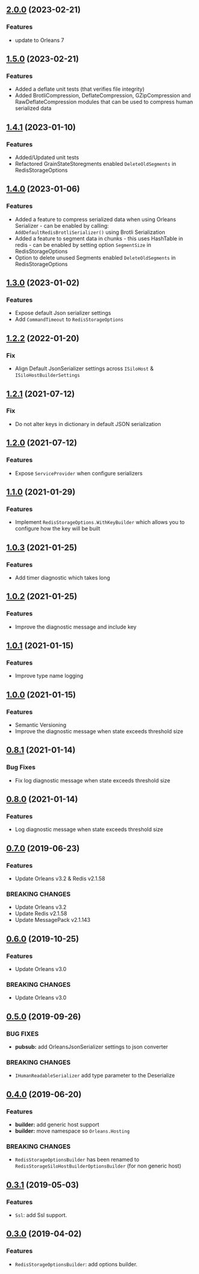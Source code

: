 ﻿## [2.0.0](https://github.com/jonathansant/orleans.persistence.redis/compare/1.5.0...2.0.0) (2023-02-21)

### Features

- update to Orleans 7

## [1.5.0](https://github.com/jonathansant/orleans.persistence.redis/compare/1.4.1...1.5.0) (2023-02-21)

### Features

- Added a deflate unit tests (that verifies file integrity)
- Added BrotliCompression, DeflateCompression, GZipCompression and RawDeflateCompression modules that
  can be used to compress human serialized data

## [1.4.1](https://github.com/jonathansant/orleans.persistence.redis/compare/1.4.0...1.4.1) (2023-01-10)

### Features

- Added/Updated unit tests
- Refactored GrainStateStoregments enabled `DeleteOldSegments` in RedisStorageOptions

## [1.4.0](https://github.com/jonathansant/orleans.persistence.redis/compare/1.3.0...1.4.0) (2023-01-06)

### Features

- Added a feature to compress serialized data when using Orleans Serializer - can be enabled by
  calling: `AddDefaultRedisBrotliSerializer()` using Brotli Serialization
- Added a feature to segment data in chunks - this uses HashTable in redis - can be enabled by
  setting option `SegmentSize` in RedisStorageOptions
- Option to delete unused Segments enabled `DeleteOldSegments` in RedisStorageOptions

## [1.3.0](https://github.com/jonathansant/orleans.persistence.redis/compare/1.2.2...1.3.0) (2023-01-02)

### Features

- Expose default Json serializer settings
- Add `CommandTimeout` to `RedisStorageOptions`

## [1.2.2](https://github.com/jonathansant/orleans.persistence.redis/compare/1.2.1...1.2.2) (2022-01-20)

### Fix

- Align Default JsonSerializer settings across `ISiloHost` & `ISiloHostBuilderSettings`

## [1.2.1](https://github.com/jonathansant/orleans.persistence.redis/compare/1.2.0...1.2.1) (2021-07-12)

### Fix

- Do not alter keys in dictionary in default JSON serialization

## [1.2.0](https://github.com/jonathansant/orleans.persistence.redis/compare/1.1.0...1.2.0) (2021-07-12)

### Features

- Expose `ServiceProvider` when configure serializers

## [1.1.0](https://github.com/jonathansant/orleans.persistence.redis/compare/1.0.3...1.1.0) (2021-01-29)

### Features

- Implement `RedisStorageOptions.WithKeyBuilder` which allows you to configure how the key will be built

## [1.0.3](https://github.com/jonathansant/orleans.persistence.redis/compare/1.0.2...1.0.3) (2021-01-25)

### Features

- Add timer diagnostic which takes long

## [1.0.2](https://github.com/jonathansant/orleans.persistence.redis/compare/1.0.1...1.0.2) (2021-01-25)

### Features

- Improve the diagnostic message and include key

## [1.0.1](https://github.com/jonathansant/orleans.persistence.redis/compare/1.0.0...1.0.1) (2021-01-15)

### Features

- Improve type name logging

## [1.0.0](https://github.com/jonathansant/orleans.persistence.redis/compare/0.8.1...1.0.0) (2021-01-15)

### Features

- Semantic Versioning
- Improve the diagnostic message when state exceeds threshold size

## [0.8.1](https://github.com/jonathansant/orleans.persistence.redis/compare/0.8.0...0.8.1) (2021-01-14)

### Bug Fixes

- Fix log diagnostic message when state exceeds threshold size

## [0.8.0](https://github.com/jonathansant/orleans.persistence.redis/compare/0.7.0...0.8.0) (2021-01-14)

### Features

- Log diagnostic message when state exceeds threshold size

## [0.7.0](https://github.com/jonathansant/orleans.persistence.redis/compare/0.6.0...0.7.0) (2019-06-23)

### Features

- Update Orleans v3.2 & Redis v2.1.58

### BREAKING CHANGES

- Update Orleans v3.2
- Update Redis v2.1.58
- Update MessagePack v2.1.143

## [0.6.0](https://github.com/jonathansant/orleans.persistence.redis/compare/0.5.0...0.6.0) (2019-10-25)

### Features

- Update Orleans v3.0

### BREAKING CHANGES

- Update Orleans v3.0

## [0.5.0](https://github.com/jonathansant/orleans.persistence.redis/compare/0.4.0...0.5.0) (2019-09-26)

### BUG FIXES

- **pubsub:**  add OrleansJsonSerializer settings to json converter

### BREAKING CHANGES

- `IHumanReadableSerializer` add type parameter to the Deserialize

## [0.4.0](https://github.com/jonathansant/orleans.persistence.redis/compare/0.3.1...0.4.0) (2019-06-20)

### Features

- **builder:** add generic host support
- **builder:** move namespace so `Orleans.Hosting`

### BREAKING CHANGES

- `RedisStorageOptionsBuilder` has been renamed to `RedisStorageSiloHostBuilderOptionsBuilder` (for non generic host)

## [0.3.1](https://github.com/jonathansant/orleans.persistence.redis/compare/0.3.0...0.3.1) (2019-05-03)

### Features

- `Ssl`: add Ssl support.

## [0.3.0](https://github.com/jonathansant/orleans.persistence.redis/compare/0.2.2...0.3.0) (2019-04-02)

### Features

- `RedisStorageOptionsBuilder`: add options builder.

